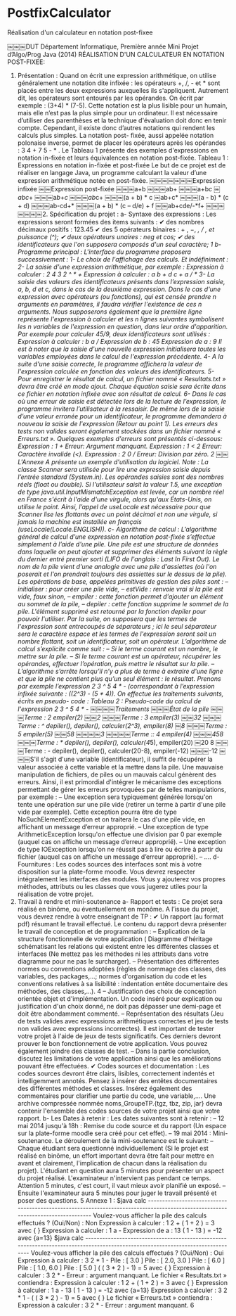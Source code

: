 PostfixCalculator
=================

Réalisation d'un calculateur en notation post-fixee

￼￼￼DUT
Département Informatique, Première année
Mini Projet d’Algo/Prog Java (2014)
RÉALISATION D'UN CALCULATEUR EN NOTATION POST-FIXEE:
1. Présentation :
Quand on écrit une expression arithmétique, on utilise généralement une notation dite infixée : les opérateurs +, /, - et * sont placés entre les deux expressions auxquelles ils s'appliquent. Autrement dit, les opérateurs sont entourés par les opérandes. On écrit par exemple : (3+4) * (7-5). Cette notation est la plus lisible pour un humain, mais elle n’est pas la plus simple pour un ordinateur. Il est nécessaire d’utiliser des parenthèses et la technique d'évaluation doit donc en tenir compte. Cependant, il existe donc d’autres notations qui rendent les calculs plus simples. La notation post- fixée, aussi appelée notation polonaise inverse, permet de placer les opérateurs après les opérandes : 3 4 + 7 5 - * .
Le Tableau 1 présente des exemples d'expressions en notation in-fixée et leurs équivalences en notation post-fixée.
Tableau 1 : Expressions en notation in-fixée et post-fixée
Le but de ce projet est de réaliser en langage Java, un programme calculant la valeur d’une expression arithmétique notée en post-fixée.
￼￼￼￼￼￼￼Expression infixée
￼￼Expression post-fixée
￼￼￼a+b
￼￼￼ab+
￼￼￼a+b*c
￼abc*+
￼￼￼a*b+c
￼￼￼ab*c+
￼￼￼(a + b) * c
￼ab+c*
￼￼￼(a - b) * (c + d)
￼￼￼ab-cd+*
￼￼￼(a + b) * (c – d/e) + f
￼￼ab+cde/-*f+
￼￼￼￼￼￼￼2. Spécification du projet :
a- Syntaxe des expressions :
Les expressions seront formées des items suivants :
✔ des nombres décimaux positifs : 123.45
✔ des 5 opérateurs binaires : + , −, *, / , et puissance (^);
✔ deux opérateurs unaires : neg et cos;
✔ des identificateurs que l'on supposera composés d'un seul caractère;
1
b- Programme principal :
L'interface du programme proposera successivement : 1- Le choix de l'affichage des calculs.
Et indéfiniment :
2- La saisie d'une expression arithmétique, par exemple :
Expression à calculer : 2 4 3 2 ^ * +
Expression à calculer : a b + d c + a / *
3- La saisie des valeurs des identificateurs présents dans l’expression saisie, a, b, d et c, dans le cas de la deuxième expression.
Dans le cas d'une expression avec opérateurs (ou fonctions), qui est censée prendre n arguments en paramètres, il faudra vérifier l'existence de ces n arguments. Nous supposerons également que la première ligne représente l'expression à calculer et les n lignes suivantes symbolisent les n variables de l'expression en question, dans leur ordre d'apparition. Par exemple pour calculer 45/9, deux identificateurs sont utilisés :
Expression à calculer : b a / Expression de b : 45 Expression de a : 9
Il est à noter que la saisie d'une nouvelle expression initialisera toutes les variables employées dans le calcul de l'expression précédente.
4- A la suite d'une saisie correcte, le programme affichera la valeur de l'expression calculée en fonction des valeurs des identificateurs.
5- Pour enregistrer le résultat de calcul, un fichier nommé « Resultats.txt » devra être créé en mode ajout. Chaque équation saisie sera écrite dans ce fichier en notation infixée avec son résultat de calcul.
6- Dans le cas où une erreur de saisie est détectée lors de la lecture de l’expression, le programme invitera l’utilisateur à la ressaisir. De même lors de la saisie d’une valeur erronée pour un identificateur, le programme demandera à nouveau la saisie de l'expression (Retour au point 1).
Les erreurs des tests non valides seront également stockées dans un fichier nommé « Erreurs.txt ». Quelques exemples d'erreurs sont présentés ci-dessous:
Expression : 1 +
Erreur: Argument manquant.
Expression : 1 < 2
Erreur: Caractère invalide (<).
Expression : 2 0 /
Erreur: Division par zéro.
2
￼￼L'Annexe A présente un exemple d'utilisation du logiciel.
Note : La classe Scanner sera utilisée pour lire une expression saisie depuis l’entrée standard (System.in). Les opérandes saisies sont des nombres réels (float ou double). Si l'utilisateur saisit la valeur 1.5, une exception de type java.util.InputMismatchException est levée, car un nombre réel en France s'écrit à l'aide d'une virgule, alors qu'aux États-Unis, on utilise le point. Ainsi, l’appel de useLocale est nécessaire pour que Scanner lise les flottants avec un point décimal et non une virgule, si jamais la machine est installée en français (useLocale(Locale.ENGLISH)).
c- Algorithme de calcul :
L’algorithme général de calcul d’une expression en notation post-fixée s’effectue simplement à l’aide d'une pile.
Une pile est une structure de données dans laquelle on peut ajouter et supprimer des éléments suivant la règle du dernier entré premier sorti (LIFO de l'anglais : Last In First Out). Le nom de la pile vient d'une analogie avec une pile d'assiettes (où l'on poserait et l'on prendrait toujours des assiettes sur le dessus de la pile). Les opérations de base, appelées primitives de gestion des piles sont :
– initialiser : pour créer une pile vide,
– estVide : renvoie vrai si la pile est vide, faux sinon,
– empiler : cette fonction permet d'ajouter un élément au sommet de la pile,
– depiler : cette fonction supprime le sommet de la pile. L'élément supprimé est retourné par la fonction depiler pour pouvoir l'utiliser.
Par la suite, on supposera que les termes de l'expression sont entrecoupés de séparateurs ; ici le seul séparateur sera le caractère espace et les termes de l'expression seront soit un nombre flottant, soit un identificateur, soit un opérateur. L’algorithme de calcul s’explicite comme suit :
– Si le terme courant est un nombre, le mettre sur la pile.
– Si le terme courant est un opérateur, récupérer les opérandes, effectuer l’opération, puis mettre le résultat sur la pile.
– L’algorithme s’arrête lorsqu’il n’y a plus de terme à extraire d'une ligne et que la pile ne contient plus qu’un seul élément : le résultat.
Prenons par exemple l’expression 2 3 ^ 5 4 * - (correspondant à l’expression infixée suivante : ((2^3) - (5 * 4)). On effectue les traitements suivants, écrits en pseudo- code :
Tableau 2 : Pseudo-code du calcul de l'expression 2 3 ^ 5 4 * -
￼￼￼￼Traitements
￼￼￼État de la pile
￼￼￼Terme : 2 empiler(2)
￼￼2
￼￼￼Terme : 3 empiler(3)
￼￼32
￼￼￼Terme : ^ depiler(), depiler(), calculer(2^3),
empiler(8)
￼8
￼￼￼Terme : 5 empiler(5)
￼￼58
￼￼￼￼3
￼￼￼￼Terme :: 4 empiler(4)
￼￼￼458
￼￼￼Terme : * depiler(), depiler(), calculer(4*5),
empiler(20)
￼20 8
￼￼￼Terme : - depiler(), depiler(), calculer(20-8),
empiler(-12)
￼￼￼-12
￼￼￼S'il s'agit d'une variable (identificateur), il suffit de récupérer la valeur associée à cette variable et la mettre dans la pile.
Une mauvaise manipulation de fichiers, de piles ou un mauvais calcul génèrent des erreurs. Ainsi, il est primordial d'intégrer le mécanisme des exceptions permettant de gérer les erreurs provoquées par de telles manipulations, par exemple :
– Une exception sera typiquement générée lorsqu'on tente une opération sur une pile vide (retirer un terme à partir d'une pile vide par exemple). Cette exception pourra être de type NoSuchElementException et on traitera le cas d'une pile vide, en affichant un message d’erreur approprié.
– Une exception de type ArithmeticException lorsqu'on effectue une division par 0 par exemple (auquel cas on affiche un message d’erreur approprié).
– Une exception de type IOException lorsqu'on ne réussit pas à lire ou écrire à partir du fichier (auquel cas on affiche un message d’erreur approprié).
– ....
d- Fournitures :
Les codes sources des interfaces sont mis à votre disposition sur la plate-forme moodle.
Vous devrez respecter intégralement les interfaces des modules. Vous y ajouterez vos propres méthodes, attributs ou les classes que vous jugerez utiles pour la réalisation de votre projet.
3. Travail à rendre et mini-soutenance
a- Rapport et tests :
Ce projet sera réalisé en binôme, ou éventuellement en monôme. A l’issue du projet, vous devrez rendre à votre enseignant de TP :
✔ Un rapport (au format pdf) résumant le travail effectué. Le contenu du rapport devra présenter le travail de conception et de programmation :
– Explication de la structure fonctionnelle de votre application ( Diagramme d'héritage schématisant les relations qui existent entre les différentes classes et interfaces (Ne mettez pas les méthodes ni les attributs dans votre diagramme pour ne pas le surcharger).
– Présentation des différentes normes ou conventions adoptées (règles de nommage des classes, des variables, des packages,...; normes d'organisation du code et les conventions relatives à sa lisibilité : indentation entête documentaire des méthodes, des classes,...).
4
– Justification des choix de conception orientée objet et d'implémentation. Un code inséré pour explication ou justification d'un choix donné, ne doit pas dépasser une demi-page et doit être abondamment commenté.
– Représentation des résultats (Jeu de tests valides avec expressions arithmétiques correctes et jeu de tests non valides avec expressions incorrectes). Il est important de tester votre projet à l'aide de jeux de tests significatifs. Ces derniers devront prouver le bon fonctionnement de votre application. Vous pouvez également joindre des classes de test.
– Dans la partie conclusion, discutez les limitations de votre application ainsi que les améliorations pouvant être effectuées.
✔ Codes sources et documentation : Les codes sources devront être clairs, lisibles, correctement indentés et intelligemment annotés. Pensez à insérer des entêtes documentaires des différentes méthodes et classes. Insérez également des commentaires pour clarifier une partie du code, une variable,.... Une archive compressée nommée noms_GroupeTP.{tgz, tbz, zip, jar} devra contenir l'ensemble des codes sources de votre projet ainsi que votre rapport.
b- Les Dates à retenir :
Les dates suivantes sont à retenir :
– 12 mai 2014 jusqu'à 18h : Remise du code source et du rapport (Un espace sur la plate-forme moodle sera créé pour cet effet).
– 19 mai 2014 : Mini-soutenance.
Le déroulement de la mini-soutenance est le suivant:
– Chaque étudiant sera questionné individuellement (Si le projet est réalisé en binôme, un effort important devra être fait pour mettre en avant et clairement, l'implication de chacun dans la réalisation du projet). L'étudiant en question aura 5 minutes pour présenter un aspect du projet réalisé. L'examinateur n'intervient pas pendant ce temps. Attention 5 minutes, c'est court, il vaut mieux avoir planifié un exposé.
– Ensuite l'examinateur aura 5 minutes pour juger le travail présenté et poser des questions.
5
Annexe 1 :
$java calc --------------------------------------------------------------------------------------------------------------------------------
Voulez-vous afficher la pile des calculs effectués ? (Oui/Non) : Non Expression à calculer : 1 2 +
( 1 + 2 ) = 3 avec { }
Expression à calculer : 1 a - Expression de a : 13
( 1 - 13 ) = -12 avec {a=13}
$java calc --------------------------------------------------------------------------------------------------------------------------------
Voulez-vous afficher la pile des calculs effectués ? (Oui/Non) : Oui
Expression à calculer : 3 2 * 1 - Pile : [ 3.0 ]
Pile : [ 2.0, 3.0 ]
Pile : [ 6.0 ]
Pile : [ 1.0, 6.0 ]
Pile : [ 5.0 ]
( ( 3 * 2 ) - 1) = 5 avec { }
Expression à calculer : 3 2 * - Erreur : argument manquant.
Le fichier « Resultats.txt » contiendra :
Expression à calculer : 1 2 + ( 1 + 2 ) = 3 avec { }
Expression à calculer : 1 a -
13
( 1 - 13 ) = -12 avec {a=13}
Expression à calculer : 3 2 * 1 - ( ( 3 * 2 ) - 1) = 5 avec { }
Le fichier « Erreurs.txt » contiendra :
Expression à calculer : 3 2 * - Erreur : argument manquant.
6
